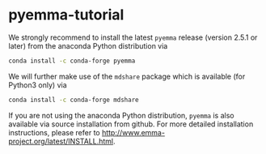 # pyemma-tutorial

We strongly recommend to install the latest `pyemma` release (version 2.5.1 or later) from the anaconda Python distribution via

```bash
conda install -c conda-forge pyemma
```

We will further make use of the `mdshare` package which is available (for Python3 only) via

```bash
conda install -c conda-forge mdshare
```

If you are not using the anaconda Python distribution, `pyemma` is also available via source installation from github. For more detailed installation instructions, please refer to http://www.emma-project.org/latest/INSTALL.html.
